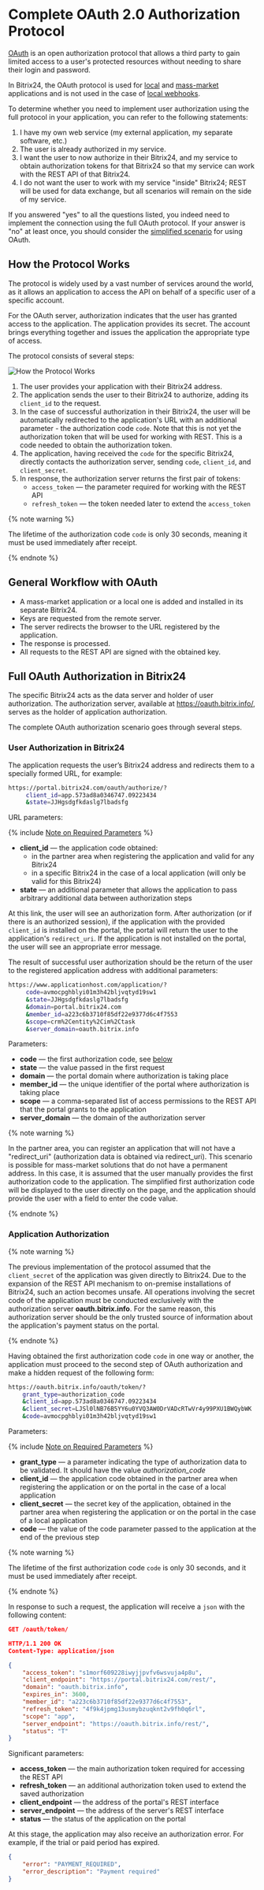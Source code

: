 # Complete OAuth 2.0 Authorization Protocol

[OAuth](http://oauth.com/) is an open authorization protocol that allows a third party to gain limited access to a user's protected resources without needing to share their login and password.

In Bitrix24, the OAuth protocol is used for [local](../../local-integrations/local-apps.md) and [mass-market](../../market/index.md) applications and is not used in the case of [local webhooks](../../local-integrations/local-webhooks.md).

To determine whether you need to implement user authorization using the full protocol in your application, you can refer to the following statements:

1. I have my own web service (my external application, my separate software, etc.)
2. The user is already authorized in my service.
3. I want the user to now authorize in their Bitrix24, and my service to obtain authorization tokens for that Bitrix24 so that my service can work with the REST API of that Bitrix24.
4. I do not want the user to work with my service "inside" Bitrix24; REST will be used for data exchange, but all scenarios will remain on the side of my service.

If you answered "yes" to all the questions listed, you indeed need to implement the connection using the full OAuth protocol. If your answer is "no" at least once, you should consider the [simplified scenario](simple-way.md) for using OAuth.

## How the Protocol Works

The protocol is widely used by a vast number of services around the world, as it allows an application to access the API on behalf of a specific user of a specific account.

For the OAuth server, authorization indicates that the user has granted access to the application. The application provides its secret. The account brings everything together and issues the application the appropriate type of access.

The protocol consists of several steps:

![How the Protocol Works](./_images/how_the_protocol_works.png "How the Protocol Works")

1. The user provides your application with their Bitrix24 address.
2. The application sends the user to their Bitrix24 to authorize, adding its `client_id` to the request.
3. In the case of successful authorization in their Bitrix24, the user will be automatically redirected to the application's URL with an additional parameter - the authorization code `code`. Note that this is not yet the authorization token that will be used for working with REST. This is a code needed to obtain the authorization token.
4. The application, having received the `code` for the specific Bitrix24, directly contacts the authorization server, sending `code`, `client_id`, and `client_secret`.
5. In response, the authorization server returns the first pair of tokens:
    - `access_token` — the parameter required for working with the REST API
    - `refresh_token` — the token needed later to extend the `access_token`

{% note warning %}

The lifetime of the authorization code `code` is only 30 seconds, meaning it must be used immediately after receipt.

{% endnote %}

## General Workflow with OAuth

- A mass-market application or a local one is added and installed in its separate Bitrix24.
- Keys are requested from the remote server.
- The server redirects the browser to the URL registered by the application.
- The response is processed.
- All requests to the REST API are signed with the obtained key.

## Full OAuth Authorization in Bitrix24

The specific Bitrix24 acts as the data server and holder of user authorization. The authorization server, available at https://oauth.bitrix.info/, serves as the holder of application authorization.

The complete OAuth authorization scenario goes through several steps.

### User Authorization in Bitrix24

The application requests the user’s Bitrix24 address and redirects them to a specially formed URL, for example:

```bash
https://portal.bitrix24.com/oauth/authorize/?
     client_id=app.573ad8a0346747.09223434
     &state=JJHgsdgfkdaslg7lbadsfg
```

URL parameters:

{% include [Note on Required Parameters](../../_includes/required.md) %}

- **client_id** — the application code obtained: 
  - in the partner area when registering the application and valid for any Bitrix24
  - in a specific Bitrix24 in the case of a local application (will only be valid for this Bitrix24)
- **state** — an additional parameter that allows the application to pass arbitrary additional data between authorization steps

At this link, the user will see an authorization form. After authorization (or if there is an authorized session), if the application with the provided `client_id` is installed on the portal, the portal will return the user to the application's `redirect_uri`. If the application is not installed on the portal, the user will see an appropriate error message.

The result of successful user authorization should be the return of the user to the registered application address with additional parameters:

```bash
https://www.applicationhost.com/application/?
     code=avmocpghblyi01m3h42bljvqtyd19sw1
     &state=JJHgsdgfkdaslg7lbadsfg
     &domain=portal.bitrix24.com
     &member_id=a223c6b3710f85df22e9377d6c4f7553
     &scope=crm%2Centity%2Cim%2Ctask
     &server_domain=oauth.bitrix.info
```

Parameters:

- **code** — the first authorization code, see [below](#application-authorization)
- **state** — the value passed in the first request
- **domain** — the portal domain where authorization is taking place
- **member_id** — the unique identifier of the portal where authorization is taking place
- **scope** — a comma-separated list of access permissions to the REST API that the portal grants to the application
- **server_domain** — the domain of the authorization server

{% note warning %}

In the partner area, you can register an application that will not have a "redirect_uri" (authorization data is obtained via redirect_uri). This scenario is possible for mass-market solutions that do not have a permanent address. In this case, it is assumed that the user manually provides the first authorization code to the application. The simplified first authorization code will be displayed to the user directly on the page, and the application should provide the user with a field to enter the code value.

{% endnote %}

### Application Authorization

{% note warning %}

The previous implementation of the protocol assumed that the `client_secret` of the application was given directly to Bitrix24. Due to the expansion of the REST API mechanism to on-premise installations of Bitrix24, such an action becomes unsafe. All operations involving the secret code of the application must be conducted exclusively with the authorization server **oauth.bitrix.info**. For the same reason, this authorization server should be the only trusted source of information about the application's payment status on the portal.

{% endnote %}

Having obtained the first authorization code `code` in one way or another, the application must proceed to the second step of OAuth authorization and make a hidden request of the following form:

```bash
https://oauth.bitrix.info/oauth/token/?
    grant_type=authorization_code
    &client_id=app.573ad8a0346747.09223434
    &client_secret=LJSl0lNB76B5YY6u0YVQ3AW0DrVADcRTwVr4y99PXU1BWQybWK
    &code=avmocpghblyi01m3h42bljvqtyd19sw1
```

Parameters:

{% include [Note on Required Parameters](../../_includes/required.md) %}

- **grant_type** — a parameter indicating the type of authorization data to be validated. It should have the value *authorization_code*
- **client_id** — the application code obtained in the partner area when registering the application or on the portal in the case of a local application
- **client_secret** — the secret key of the application, obtained in the partner area when registering the application or on the portal in the case of a local application
- **code** — the value of the code parameter passed to the application at the end of the previous step

{% note warning %}

The lifetime of the first authorization code `code` is only 30 seconds, and it must be used immediately after receipt.

{% endnote %}

In response to such a request, the application will receive a `json` with the following content:

```json
GET /oauth/token/

HTTP/1.1 200 OK
Content-Type: application/json

{
    "access_token": "s1morf609228iwyjjpvfv6wsvuja4p8u",
    "client_endpoint": "https://portal.bitrix24.com/rest/",
    "domain": "oauth.bitrix.info",
    "expires_in": 3600,
    "member_id": "a223c6b3710f85df22e9377d6c4f7553",
    "refresh_token": "4f9k4jpmg13usmybzuqknt2v9fh0q6rl",
    "scope": "app",
    "server_endpoint": "https://oauth.bitrix.info/rest/",
    "status": "T"
}
```

Significant parameters:

- **access_token** — the main authorization token required for accessing the REST API
- **refresh_token** — an additional authorization token used to extend the saved authorization
- **client_endpoint** — the address of the portal's REST interface
- **server_endpoint** — the address of the server's REST interface
- **status** — the status of the application on the portal

At this stage, the application may also receive an authorization error. For example, if the trial or paid period has expired.

```json
{
    "error": "PAYMENT_REQUIRED",
    "error_description": "Payment required"
}
```